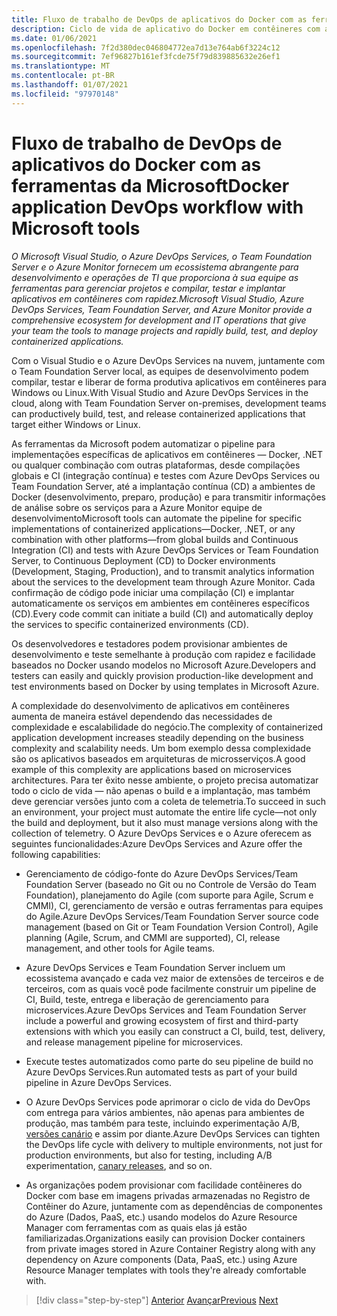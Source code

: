 ```yaml
---
title: Fluxo de trabalho de DevOps de aplicativos do Docker com as ferramentas da Microsoft
description: Ciclo de vida de aplicativo do Docker em contêineres com a plataforma e as ferramentas da Microsoft, o fluxo de trabalho do DevOps e as ferramentas da Microsoft
ms.date: 01/06/2021
ms.openlocfilehash: 7f2d380dec046804772ea7d13e764ab6f3224c12
ms.sourcegitcommit: 7ef96827b161ef3fcde75f79d839885632e26ef1
ms.translationtype: MT
ms.contentlocale: pt-BR
ms.lasthandoff: 01/07/2021
ms.locfileid: "97970148"
---
```

# <a name="docker-application-devops-workflow-with-microsoft-tools"></a><span data-ttu-id="03607-103">Fluxo de trabalho de DevOps de aplicativos do Docker com as ferramentas da Microsoft</span><span class="sxs-lookup"><span data-stu-id="03607-103">Docker application DevOps workflow with Microsoft tools</span></span>

<span data-ttu-id="03607-104">*O Microsoft Visual Studio, o Azure DevOps Services, o Team Foundation Server e o Azure Monitor fornecem um ecossistema abrangente para desenvolvimento e operações de TI que proporciona à sua equipe as ferramentas para gerenciar projetos e compilar, testar e implantar aplicativos em contêineres com rapidez.*</span><span class="sxs-lookup"><span data-stu-id="03607-104">*Microsoft Visual Studio, Azure DevOps Services, Team Foundation Server, and Azure Monitor provide a comprehensive ecosystem for development and IT operations that give your team the tools to manage projects and rapidly build, test, and deploy containerized applications.*</span></span>

<span data-ttu-id="03607-105">Com o Visual Studio e o Azure DevOps Services na nuvem, juntamente com o Team Foundation Server local, as equipes de desenvolvimento podem compilar, testar e liberar de forma produtiva aplicativos em contêineres para Windows ou Linux.</span><span class="sxs-lookup"><span data-stu-id="03607-105">With Visual Studio and Azure DevOps Services in the cloud, along with Team Foundation Server on-premises, development teams can productively build, test, and release containerized applications that target either Windows or Linux.</span></span>

<span data-ttu-id="03607-106">As ferramentas da Microsoft podem automatizar o pipeline para implementações específicas de aplicativos em contêineres — Docker, .NET ou qualquer combinação com outras plataformas, desde compilações globais e CI (integração contínua) e testes com Azure DevOps Services ou Team Foundation Server, até a implantação contínua (CD) a ambientes de Docker (desenvolvimento, preparo, produção) e para transmitir informações de análise sobre os serviços para a Azure Monitor equipe de desenvolvimento</span><span class="sxs-lookup"><span data-stu-id="03607-106">Microsoft tools can automate the pipeline for specific implementations of containerized applications—Docker, .NET, or any combination with other platforms—from global builds and Continuous Integration (CI) and tests with Azure DevOps Services or Team Foundation Server, to Continuous Deployment (CD) to Docker environments (Development, Staging, Production), and to transmit analytics information about the services to the development team through Azure Monitor.</span></span> <span data-ttu-id="03607-107">Cada confirmação de código pode iniciar uma compilação (CI) e implantar automaticamente os serviços em ambientes em contêineres específicos (CD).</span><span class="sxs-lookup"><span data-stu-id="03607-107">Every code commit can initiate a build (CI) and automatically deploy the services to specific containerized environments (CD).</span></span>

<span data-ttu-id="03607-108">Os desenvolvedores e testadores podem provisionar ambientes de desenvolvimento e teste semelhante à produção com rapidez e facilidade baseados no Docker usando modelos no Microsoft Azure.</span><span class="sxs-lookup"><span data-stu-id="03607-108">Developers and testers can easily and quickly provision production-like development and test environments based on Docker by using templates in Microsoft Azure.</span></span>

<span data-ttu-id="03607-109">A complexidade do desenvolvimento de aplicativos em contêineres aumenta de maneira estável dependendo das necessidades de complexidade e escalabilidade do negócio.</span><span class="sxs-lookup"><span data-stu-id="03607-109">The complexity of containerized application development increases steadily depending on the business complexity and scalability needs.</span></span> <span data-ttu-id="03607-110">Um bom exemplo dessa complexidade são os aplicativos baseados em arquiteturas de microsserviços.</span><span class="sxs-lookup"><span data-stu-id="03607-110">A good example of this complexity are applications based on microservices architectures.</span></span> <span data-ttu-id="03607-111">Para ter êxito nesse ambiente, o projeto precisa automatizar todo o ciclo de vida — não apenas o build e a implantação, mas também deve gerenciar versões junto com a coleta de telemetria.</span><span class="sxs-lookup"><span data-stu-id="03607-111">To succeed in such an environment, your project must automate the entire life cycle—not only the build and deployment, but it also must manage versions along with the collection of telemetry.</span></span> <span data-ttu-id="03607-112">O Azure DevOps Services e o Azure oferecem as seguintes funcionalidades:</span><span class="sxs-lookup"><span data-stu-id="03607-112">Azure DevOps Services and Azure offer the following capabilities:</span></span>

- <span data-ttu-id="03607-113">Gerenciamento de código-fonte do Azure DevOps Services/Team Foundation Server (baseado no Git ou no Controle de Versão do Team Foundation), planejamento do Agile (com suporte para Agile, Scrum e CMMI), CI, gerenciamento de versão e outras ferramentas para equipes do Agile.</span><span class="sxs-lookup"><span data-stu-id="03607-113">Azure DevOps Services/Team Foundation Server source code management (based on Git or Team Foundation Version Control), Agile planning (Agile, Scrum, and CMMI are supported), CI, release management, and other tools for Agile teams.</span></span>

- <span data-ttu-id="03607-114">Azure DevOps Services e Team Foundation Server incluem um ecossistema avançado e cada vez maior de extensões de terceiros e de terceiros, com as quais você pode facilmente construir um pipeline de CI, Build, teste, entrega e liberação de gerenciamento para microservices.</span><span class="sxs-lookup"><span data-stu-id="03607-114">Azure DevOps Services and Team Foundation Server include a powerful and growing ecosystem of first and third-party extensions with which you easily can construct a CI, build, test, delivery, and release management pipeline for microservices.</span></span>

- <span data-ttu-id="03607-115">Execute testes automatizados como parte do seu pipeline de build no Azure DevOps Services.</span><span class="sxs-lookup"><span data-stu-id="03607-115">Run automated tests as part of your build pipeline in Azure DevOps Services.</span></span>

- <span data-ttu-id="03607-116">O Azure DevOps Services pode aprimorar o ciclo de vida do DevOps com entrega para vários ambientes, não apenas para ambientes de produção, mas também para teste, incluindo experimentação A/B, [versões canário](https://martinfowler.com/bliki/CanaryRelease.html) e assim por diante.</span><span class="sxs-lookup"><span data-stu-id="03607-116">Azure DevOps Services can tighten the DevOps life cycle with delivery to multiple environments, not just for production environments, but also for testing, including A/B experimentation, [canary releases](https://martinfowler.com/bliki/CanaryRelease.html), and so on.</span></span>

- <span data-ttu-id="03607-117">As organizações podem provisionar com facilidade contêineres do Docker com base em imagens privadas armazenadas no Registro de Contêiner do Azure, juntamente com as dependências de componentes do Azure (Dados, PaaS, etc.) usando modelos do Azure Resource Manager com ferramentas com as quais elas já estão familiarizadas.</span><span class="sxs-lookup"><span data-stu-id="03607-117">Organizations easily can provision Docker containers from private images stored in Azure Container Registry along with any dependency on Azure components (Data, PaaS, etc.) using Azure Resource Manager templates with tools they're already comfortable with.</span></span>

>[!div class="step-by-step"]
><span data-ttu-id="03607-118">[Anterior](../design-develop-containerized-apps/build-aspnet-core-applications-linux-containers-aks-kubernetes.md) 
> [Avançar](docker-application-outer-loop-devops-workflow.md)</span><span class="sxs-lookup"><span data-stu-id="03607-118">[Previous](../design-develop-containerized-apps/build-aspnet-core-applications-linux-containers-aks-kubernetes.md)
[Next](docker-application-outer-loop-devops-workflow.md)</span></span>
